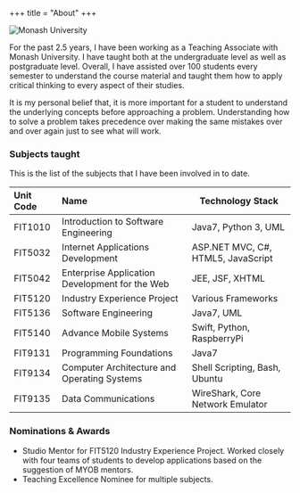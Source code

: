 +++
title = "About"
+++

![Monash University](/blog/images/monash-university.jpg?width=50pc)

For the past 2.5 years, I have been working as a Teaching Associate with Monash University. I have taught both at the undergraduate level as well as postgraduate level. Overall, I have assisted over 100 students every semester to understand the course material and taught them how to apply critical thinking to every aspect of their studies.

It is my personal belief that, it is more important for a student to understand the underlying concepts before approaching a problem. Understanding how to solve a problem takes precedence over making the same mistakes over and over again just to see what will work.

### Subjects taught

This is the list of the subjects that I have been involved in to date.


| Unit Code   | Name          | Technology Stack |
|:------------|:-------------| ----------------|
| FIT1010      | Introduction to Software Engineering | Java7, Python 3, UML |
| FIT5032      | Internet Applications Development | ASP.NET MVC, C#, HTML5, JavaScript |
| FIT5042      | Enterprise Application Development for the Web | JEE, JSF, XHTML |
| FIT5120      | Industry Experience Project | Various Frameworks |
| FIT5136      | Software Engineering | Java7, UML |
| FIT5140      | Advance Mobile Systems | Swift, Python, RaspberryPi 
| FIT9131      | Programming Foundations | Java7 |
| FIT9134      | Computer Architecture and Operating Systems | Shell Scripting, Bash, Ubuntu |
| FIT9135      | Data Communications | WireShark, Core Network Emulator | 



### Nominations & Awards

- Studio Mentor for FIT5120 Industry Experience Project. Worked closely with four teams of students to develop applications based on the suggestion of MYOB mentors.
- Teaching Excellence Nominee for multiple subjects. 